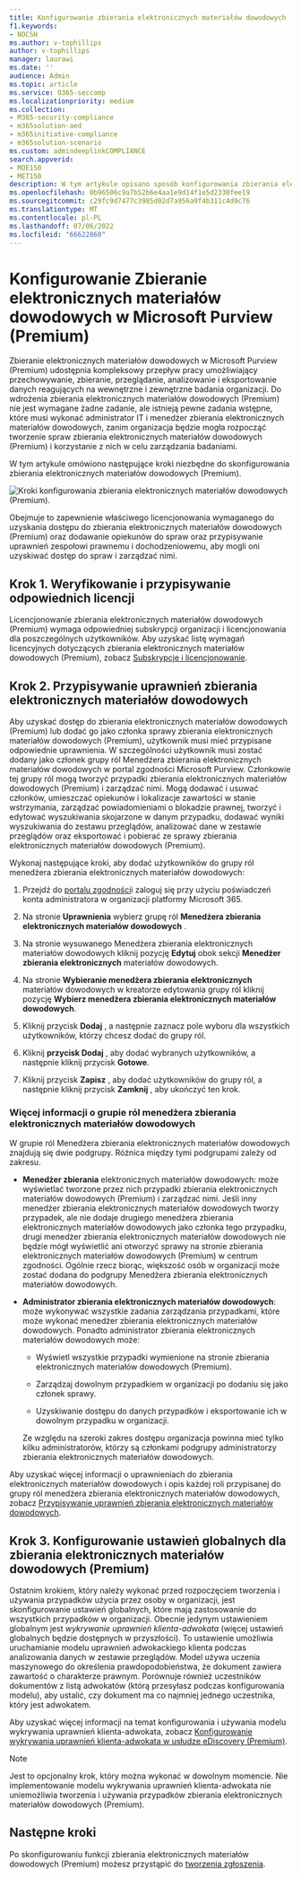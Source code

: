 ```yaml
---
title: Konfigurowanie zbierania elektronicznych materiałów dowodowych (Premium) w usłudze Microsoft Purview
f1.keywords:
- NOCSH
ms.author: v-tophillips
author: v-tophillips
manager: laurawi
ms.date: ''
audience: Admin
ms.topic: article
ms.service: O365-seccomp
ms.localizationpriority: medium
ms.collection:
- M365-security-compliance
- m365solution-aed
- m365initiative-compliance
- m365solution-scenario
ms.custom: admindeeplinkCOMPLIANCE
search.appverid:
- MOE150
- MET150
description: W tym artykule opisano sposób konfigurowania zbierania elektronicznych materiałów dowodowych (Premium), aby można było rozpocząć tworzenie spraw i zarządzanie nimi. Opisano w nim również wymagane subskrypcje i licencjonowanie firmy Microsoft. Po wykonaniu kilku szybkich kroków narzędzie eDiscovery (Premium) jest gotowe do użycia.
ms.openlocfilehash: 0b96506c9a7b52b6e4aa1e9d14f1e5d2330fee19
ms.sourcegitcommit: c29fc9d7477c3985d02d7a956a9f4b311c4d9c76
ms.translationtype: MT
ms.contentlocale: pl-PL
ms.lasthandoff: 07/06/2022
ms.locfileid: "66622860"
---
```

# <a name="set-up-microsoft-purview-ediscovery-premium"></a>Konfigurowanie Zbieranie elektronicznych materiałów dowodowych w Microsoft Purview (Premium)

Zbieranie elektronicznych materiałów dowodowych w Microsoft Purview (Premium) udostępnia kompleksowy przepływ pracy umożliwiający przechowywanie, zbieranie, przeglądanie, analizowanie i eksportowanie danych reagujących na wewnętrzne i zewnętrzne badania organizacji. Do wdrożenia zbierania elektronicznych materiałów dowodowych (Premium) nie jest wymagane żadne zadanie, ale istnieją pewne zadania wstępne, które musi wykonać administrator IT i menedżer zbierania elektronicznych materiałów dowodowych, zanim organizacja będzie mogła rozpocząć tworzenie spraw zbierania elektronicznych materiałów dowodowych (Premium) i korzystanie z nich w celu zarządzania badaniami.

W tym artykule omówiono następujące kroki niezbędne do skonfigurowania zbierania elektronicznych materiałów dowodowych (Premium).

![Kroki konfigurowania zbierania elektronicznych materiałów dowodowych (Premium).](../media/set-up-advanced-ediscovery.png)

Obejmuje to zapewnienie właściwego licencjonowania wymaganego do uzyskania dostępu do zbierania elektronicznych materiałów dowodowych (Premium) oraz dodawanie opiekunów do spraw oraz przypisywanie uprawnień zespołowi prawnemu i dochodzeniowemu, aby mogli oni uzyskiwać dostęp do spraw i zarządzać nimi.

## <a name="step-1-verify-and-assign-appropriate-licenses"></a>Krok 1. Weryfikowanie i przypisywanie odpowiednich licencji

Licencjonowanie zbierania elektronicznych materiałów dowodowych (Premium) wymaga odpowiedniej subskrypcji organizacji i licencjonowania dla poszczególnych użytkowników. Aby uzyskać listę wymagań licencyjnych dotyczących zbierania elektronicznych materiałów dowodowych (Premium), zobacz [Subskrypcje i licencjonowanie](overview-ediscovery-20.md#subscriptions-and-licensing).

## <a name="step-2-assign-ediscovery-permissions"></a>Krok 2. Przypisywanie uprawnień zbierania elektronicznych materiałów dowodowych

Aby uzyskać dostęp do zbierania elektronicznych materiałów dowodowych (Premium) lub dodać go jako członka sprawy zbierania elektronicznych materiałów dowodowych (Premium), użytkownik musi mieć przypisane odpowiednie uprawnienia. W szczególności użytkownik musi zostać dodany jako członek grupy ról Menedżera zbierania elektronicznych materiałów dowodowych w portal zgodności Microsoft Purview. Członkowie tej grupy ról mogą tworzyć przypadki zbierania elektronicznych materiałów dowodowych (Premium) i zarządzać nimi. Mogą dodawać i usuwać członków, umieszczać opiekunów i lokalizacje zawartości w stanie wstrzymania, zarządzać powiadomieniami o blokadzie prawnej, tworzyć i edytować wyszukiwania skojarzone w danym przypadku, dodawać wyniki wyszukiwania do zestawu przeglądów, analizować dane w zestawie przeglądów oraz eksportować i pobierać ze sprawy zbierania elektronicznych materiałów dowodowych (Premium).

Wykonaj następujące kroki, aby dodać użytkowników do grupy ról menedżera zbierania elektronicznych materiałów dowodowych:

1. Przejdź do <a href="https://go.microsoft.com/fwlink/p/?linkid=2173597" target="_blank">portalu zgodności</a>i zaloguj się przy użyciu poświadczeń konta administratora w organizacji platformy Microsoft 365.

2. Na stronie **Uprawnienia** wybierz grupę ról **Menedżera zbierania elektronicznych materiałów dowodowych** .

3. Na stronie wysuwanego Menedżera zbierania elektronicznych materiałów dowodowych kliknij pozycję **Edytuj** obok sekcji **Menedżer zbierania elektronicznych** materiałów dowodowych.

4. Na stronie **Wybieranie menedżera zbierania elektronicznych** materiałów dowodowych w kreatorze edytowania grupy ról kliknij pozycję **Wybierz menedżera zbierania elektronicznych materiałów dowodowych**.

5. Kliknij przycisk **Dodaj** , a następnie zaznacz pole wyboru dla wszystkich użytkowników, którzy chcesz dodać do grupy ról.

6. Kliknij **przycisk Dodaj** , aby dodać wybranych użytkowników, a następnie kliknij przycisk **Gotowe**.

7. Kliknij przycisk **Zapisz** , aby dodać użytkowników do grupy ról, a następnie kliknij przycisk **Zamknij** , aby ukończyć ten krok.

### <a name="more-information-about-the-ediscovery-manager-role-group"></a>Więcej informacji o grupie ról menedżera zbierania elektronicznych materiałów dowodowych

W grupie ról Menedżera zbierania elektronicznych materiałów dowodowych znajdują się dwie podgrupy. Różnica między tymi podgrupami zależy od zakresu.

- **Menedżer zbierania** elektronicznych materiałów dowodowych: może wyświetlać tworzone przez nich przypadki zbierania elektronicznych materiałów dowodowych (Premium) i zarządzać nimi. Jeśli inny menedżer zbierania elektronicznych materiałów dowodowych tworzy przypadek, ale nie dodaje drugiego menedżera zbierania elektronicznych materiałów dowodowych jako członka tego przypadku, drugi menedżer zbierania elektronicznych materiałów dowodowych nie będzie mógł wyświetlić ani otworzyć sprawy na stronie zbierania elektronicznych materiałów dowodowych (Premium) w centrum zgodności. Ogólnie rzecz biorąc, większość osób w organizacji może zostać dodana do podgrupy Menedżera zbierania elektronicznych materiałów dowodowych.

- **Administrator zbierania elektronicznych materiałów dowodowych**: może wykonywać wszystkie zadania zarządzania przypadkami, które może wykonać menedżer zbierania elektronicznych materiałów dowodowych. Ponadto administrator zbierania elektronicznych materiałów dowodowych może:

  - Wyświetl wszystkie przypadki wymienione na stronie zbierania elektronicznych materiałów dowodowych (Premium).
  
  - Zarządzaj dowolnym przypadkiem w organizacji po dodaniu się jako członek sprawy.

  - Uzyskiwanie dostępu do danych przypadków i eksportowanie ich w dowolnym przypadku w organizacji.

  Ze względu na szeroki zakres dostępu organizacja powinna mieć tylko kilku administratorów, którzy są członkami podgrupy administratorzy zbierania elektronicznych materiałów dowodowych.

Aby uzyskać więcej informacji o uprawnieniach do zbierania elektronicznych materiałów dowodowych i opis każdej roli przypisanej do grupy ról menedżera zbierania elektronicznych materiałów dowodowych, zobacz [Przypisywanie uprawnień zbierania elektronicznych materiałów dowodowych](assign-ediscovery-permissions.md).

## <a name="step-3-configure-global-settings-for-ediscovery-premium"></a>Krok 3. Konfigurowanie ustawień globalnych dla zbierania elektronicznych materiałów dowodowych (Premium)

Ostatnim krokiem, który należy wykonać przed rozpoczęciem tworzenia i używania przypadków użycia przez osoby w organizacji, jest skonfigurowanie ustawień globalnych, które mają zastosowanie do wszystkich przypadków w organizacji. Obecnie jedynym ustawieniem globalnym jest *wykrywanie uprawnień klienta-adwokata* (więcej ustawień globalnych będzie dostępnych w przyszłości). To ustawienie umożliwia uruchamianie modelu uprawnień adwokackiego klienta podczas analizowania danych w zestawie przeglądów. Model używa uczenia maszynowego do określenia prawdopodobieństwa, że dokument zawiera zawartość o charakterze prawnym. Porównuje również uczestników dokumentów z listą adwokatów (którą przesyłasz podczas konfigurowania modelu), aby ustalić, czy dokument ma co najmniej jednego uczestnika, który jest adwokatem.

Aby uzyskać więcej informacji na temat konfigurowania i używania modelu wykrywania uprawnień klienta-adwokata, zobacz [Konfigurowanie wykrywania uprawnień klienta-adwokata w usłudze eDiscovery (Premium)](attorney-privilege-detection.md).

> [!NOTE]
> Jest to opcjonalny krok, który można wykonać w dowolnym momencie. Nie implementowanie modelu wykrywania uprawnień klienta-adwokata nie uniemożliwia tworzenia i używania przypadków zbierania elektronicznych materiałów dowodowych (Premium).

## <a name="next-steps"></a>Następne kroki

Po skonfigurowaniu funkcji zbierania elektronicznych materiałów dowodowych (Premium) możesz przystąpić do [tworzenia zgłoszenia](create-and-manage-advanced-ediscoveryv2-case.md).